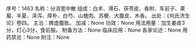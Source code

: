 序号：1463
名称：分消宽中散
组成：白术、滑石、茯苓皮、香附、车前子、莱菔、半夏、泽泻、厚朴、白芍、山楂肉、苏梗、大腹皮、木香。
出处：《何氏济生论》卷四。
主治：脾虚腹胀。
加减：None
功效：None
用法用量：加生姜皮3分，灯心3分，食前服。
制备方法：None
临床应用：None
各家论述：None
用药禁忌：None
附注：None

